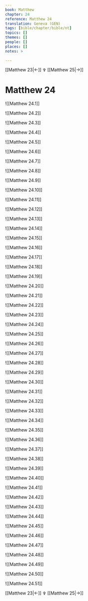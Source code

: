 ```yaml
---
book: Matthew
chapter: 24
reference: Matthew 24
translation: Geneva (GEN)
tags: [bible/chapter/bible/nt]
topics: []
themes: []
people: []
places: []
notes: >
  
---
```


[[Matthew 23|<-]] ✞ [[Matthew 25|->]]

# Matthew 24

![[Matthew 24.1]]

![[Matthew 24.2]]

![[Matthew 24.3]]

![[Matthew 24.4]]

![[Matthew 24.5]]

![[Matthew 24.6]]

![[Matthew 24.7]]

![[Matthew 24.8]]

![[Matthew 24.9]]

![[Matthew 24.10]]

![[Matthew 24.11]]

![[Matthew 24.12]]

![[Matthew 24.13]]

![[Matthew 24.14]]

![[Matthew 24.15]]

![[Matthew 24.16]]

![[Matthew 24.17]]

![[Matthew 24.18]]

![[Matthew 24.19]]

![[Matthew 24.20]]

![[Matthew 24.21]]

![[Matthew 24.22]]

![[Matthew 24.23]]

![[Matthew 24.24]]

![[Matthew 24.25]]

![[Matthew 24.26]]

![[Matthew 24.27]]

![[Matthew 24.28]]

![[Matthew 24.29]]

![[Matthew 24.30]]

![[Matthew 24.31]]

![[Matthew 24.32]]

![[Matthew 24.33]]

![[Matthew 24.34]]

![[Matthew 24.35]]

![[Matthew 24.36]]

![[Matthew 24.37]]

![[Matthew 24.38]]

![[Matthew 24.39]]

![[Matthew 24.40]]

![[Matthew 24.41]]

![[Matthew 24.42]]

![[Matthew 24.43]]

![[Matthew 24.44]]

![[Matthew 24.45]]

![[Matthew 24.46]]

![[Matthew 24.47]]

![[Matthew 24.48]]

![[Matthew 24.49]]

![[Matthew 24.50]]

![[Matthew 24.51]]

[[Matthew 23|<-]] ✞ [[Matthew 25|->]]
